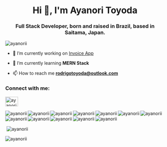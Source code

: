 <h1 align="center">Hi 👋, I'm Ayanori Toyoda</h1>
<h3 align="center">Full Stack Developer, born and raised in Brazil, based in Saitama, Japan.</h3>

<p align="left"> <img src="https://komarev.com/ghpvc/?username=ayanorii&label=Profile%20views&color=0e75b6&style=flat" alt="ayanorii" /> </p>


- 🔭 I’m currently working on [Invoice App](https://github.com/AyanorII/invoice-app)

- 🌱 I’m currently learning **MERN Stack**

- 📫 How to reach me **rodrigotoyoda@outlook.com**

<h3 align="left">Connect with me:</h3>
<p align="left">
<a href="https://linkedin.com/in/ayanori-toyoda-28829221a" target="blank"><img align="center" src="https://raw.githubusercontent.com/rahuldkjain/github-profile-readme-generator/master/src/images/icons/Social/linked-in-alt.svg" alt="ayanori-toyoda-28829221a" height="30" width="40" /></a>
</p>

<p><img align="left" src="https://img.shields.io/badge/bootstrap-%23563D7C.svg?style=for-the-badge&logo=bootstrap&logoColor=white" alt="ayanorii" /></p>
<p><img align="left" src="https://img.shields.io/badge/express.js-%23404d59.svg?style=for-the-badge&logo=express&logoColor=%2361DAFB" alt="ayanorii" /></p>
<p><img align="left" src="https://img.shields.io/badge/node.js-6DA55F?style=for-the-badge&logo=node.js&logoColor=white" alt="ayanorii" /></p>
<p><img align="left" src="https://img.shields.io/badge/rails-%23CC0000.svg?style=for-the-badge&logo=ruby-on-rails&logoColor=white" alt="ayanorii" /></p>
<p><img align="left" src="https://img.shields.io/badge/react-%2320232a.svg?style=for-the-badge&logo=react&logoColor=%2361DAFB" alt="ayanorii" /></p>
<p><img align="left" src="https://img.shields.io/badge/React_Router-CA4245?style=for-the-badge&logo=react-router&logoColor=white" alt="ayanorii" /></p>
<p><img align="left" src="https://img.shields.io/badge/SASS-hotpink.svg?style=for-the-badge&logo=SASS&logoColor=white" alt="ayanorii" /></p>
<p><img align="left" src="https://img.shields.io/badge/styled--components-DB7093?style=for-the-badge&logo=styled-components&logoColor=white" alt="ayanorii" /></p>
<p><img align="left" src="https://img.shields.io/badge/html5-%23E34F26.svg?style=for-the-badge&logo=html5&logoColor=white" alt="ayanorii" /></p>
<p><img align="left" src="https://img.shields.io/badge/javascript-%23323330.svg?style=for-the-badge&logo=javascript&logoColor=%23F7DF1E" alt="ayanorii" /></p>
<p><img align="left" src="https://img.shields.io/badge/ruby-%23CC342D.svg?style=for-the-badge&logo=ruby&logoColor=white" alt="ayanorii" /></p>
<p><img align="left" src="https://img.shields.io/badge/github-%23121011.svg?style=for-the-badge&logo=github&logoColor=white" alt="ayanorii" /></p>

<br/>
<br/>

<a>&nbsp;<img align="center" src="https://github-readme-stats.vercel.app/api?username=ayanorii&show_icons=true&locale=en" alt="ayanorii" /></a>

<a><img align="left" src="https://github-readme-stats.vercel.app/api/top-langs?username=ayanorii&show_icons=true&locale=en&layout=compact" alt="ayanorii" /></a>


